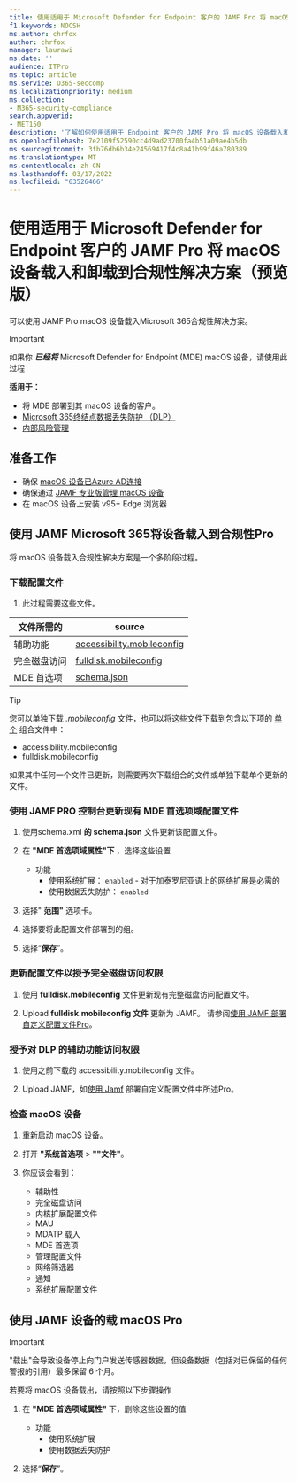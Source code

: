 ```yaml
---
title: 使用适用于 Microsoft Defender for Endpoint 客户的 JAMF Pro 将 macOS 设备载入和卸载到合规性解决方案（预览版）
f1.keywords: NOCSH
ms.author: chrfox
author: chrfox
manager: laurawi
ms.date: ''
audience: ITPro
ms.topic: article
ms.service: O365-seccomp
ms.localizationpriority: medium
ms.collection:
- M365-security-compliance
search.appverid:
- MET150
description: '了解如何使用适用于 Endpoint 客户的 JAMF Pro 将 macOS 设备载入和载出到 Microsoft 365 合规性解决方案中， (预览版) '
ms.openlocfilehash: 7e2109f52590cc4d9ad23700fa4b51a09ae4b5db
ms.sourcegitcommit: 3fb76db6b34e24569417f4c8a41b99f46a780389
ms.translationtype: MT
ms.contentlocale: zh-CN
ms.lasthandoff: 03/17/2022
ms.locfileid: "63526466"
---
```

# <a name="onboard-and-offboard-macos-devices-into-compliance-solutions-using-jamf-pro-for-microsoft-defender-for-endpoint-customers-preview"></a>使用适用于 Microsoft Defender for Endpoint 客户的 JAMF Pro 将 macOS 设备载入和卸载到合规性解决方案（预览版）

可以使用 JAMF Pro macOS 设备载入Microsoft 365合规性解决方案。

> [!IMPORTANT]
> 如果你 ***已经将*** Microsoft Defender for Endpoint (MDE) macOS 设备，请使用此过程

**适用于：**

- 将 MDE 部署到其 macOS 设备的客户。
- [Microsoft 365终结点数据丢失防护 （DLP）](./endpoint-dlp-learn-about.md)
- [内部风险管理](insider-risk-management.md#learn-about-insider-risk-management-in-microsoft-365)


## <a name="before-you-begin"></a>准备工作

- 确保 [macOS 设备已Azure AD连接](https://docs.jamf.com/10.30.0/jamf-pro/administrator-guide/Azure_AD_Integration.html)
- 确保通过 [JAMF 专业版管理 macOS 设备](https://www.jamf.com/resources/product-documentation/jamf-pro-installation-guide-for-mac/) 
- 在 macOS 设备上安装 v95+ Edge 浏览器 

## <a name="onboard-devices-into-microsoft-365-compliance-solutions-using-jamf-pro"></a>使用 JAMF Microsoft 365将设备载入到合规性Pro

将 macOS 设备载入合规性解决方案是一个多阶段过程。

### <a name="download-the-configuration-files"></a>下载配置文件

1. 此过程需要这些文件。

|文件所需的 |source |
|---------|---------|
|辅助功能 |[accessibility.mobileconfig](https://github.com/microsoft/mdatp-xplat/blob/master/macos/mobileconfig/profiles/accessibility.mobileconfig)|
完全磁盘访问     |[fulldisk.mobileconfig](https://github.com/microsoft/mdatp-xplat/blob/master/macos/mobileconfig/profiles/fulldisk.mobileconfig)|
|MDE 首选项 |[schema.json](https://github.com/microsoft/mdatp-xplat/blob/master/macos/schema/schema.json)

> [!TIP]
> 您可以单独下载 *.mobileconfig* 文件，也可以将这些文件下载到包含以下项的 [单个](https://github.com/microsoft/mdatp-xplat/blob/master/macos/mobileconfig/combined/mdatp-nokext.mobileconfig) 组合文件中：
> - accessibility.mobileconfig
> - fulldisk.mobileconfig
>
>如果其中任何一个文件已更新，则需要再次下载组合的文件或单独下载单个更新的文件。

### <a name="update-the-existing-mde-preference-domain-profile-using-the-jamf-pro-console"></a>使用 JAMF PRO 控制台更新现有 MDE 首选项域配置文件

1. 使用schema.xml **的 schema.json** 文件更新该配置文件。

1. 在 **"MDE 首选项域属性"下** ，选择这些设置
    - 功能 
        - 使用系统扩展： `enabled` - 对于加泰罗尼亚语上的网络扩展是必需的
        - 使用数据丢失防护： `enabled`

1. 选择" **范围"** 选项卡。

1. 选择要将此配置文件部署到的组。

1. 选择“**保存**”。 

### <a name="update-the-configuration-profile-for-grant-full-disk-access"></a>更新配置文件以授予完全磁盘访问权限

1. 使用 **fulldisk.mobileconfig** 文件更新现有完整磁盘访问配置文件。

1. Upload **fulldisk.mobileconfig 文件** 更新为 JAMF。 请参阅[使用 JAMF 部署自定义配置文件Pro](https://docs.jamf.com/technical-articles/Deploying_Custom_Configuration_Profiles_Using_Jamf_Pro.html)。

### <a name="grant-accessibility-access-to-dlp"></a>授予对 DLP 的辅助功能访问权限

1. 使用之前下载的 accessibility.mobileconfig 文件。

1. Upload JAMF，如[使用 Jamf](https://www.jamf.com/jamf-nation/articles/648/deploying-custom-configuration-profiles-using-jamf-pro) 部署自定义配置文件中所述Pro。

### <a name="check-the-macos-device"></a>检查 macOS 设备 

1. 重新启动 macOS 设备。

1. 打开 **"系统首选项** > **""文件"**。

1. 你应该会看到：
    - 辅助性
    - 完全磁盘访问
    - 内核扩展配置文件
    - MAU
    - MDATP 载入
    - MDE 首选项
    - 管理配置文件
    - 网络筛选器
    - 通知
    - 系统扩展配置文件

## <a name="offboard-macos-devices-using-jamf-pro"></a>使用 JAMF 设备的载 macOS Pro

> [!IMPORTANT]
> "载出"会导致设备停止向门户发送传感器数据，但设备数据（包括对已保留的任何警报的引用）最多保留 6 个月。

若要将 macOS 设备载出，请按照以下步骤操作

 1. 在 **"MDE 首选项域属性"** 下，删除这些设置的值
    - 功能 
        - 使用系统扩展
        - 使用数据丢失防护

1. 选择“**保存**”。
